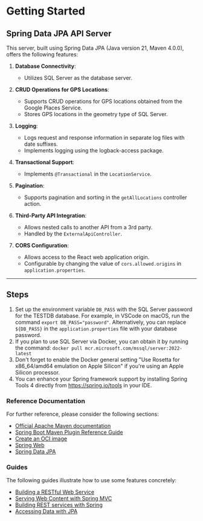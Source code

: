 # Getting Started

## Spring Data JPA API Server

This server, built using Spring Data JPA (Java version 21, Maven 4.0.0), offers the following features:

1. **Database Connectivity**: 
   - Utilizes SQL Server as the database server.

2. **CRUD Operations for GPS Locations**:
   - Supports CRUD operations for GPS locations obtained from the Google Places Service.
   - Stores GPS locations in the geometry type of SQL Server.

3. **Logging**:
   - Logs request and response information in separate log files with date suffixes.
   - Implements logging using the logback-access package.

4. **Transactional Support**:
   - Implements `@Transactional` in the `LocationService`.

5. **Pagination**:
   - Supports pagination and sorting in the `getAllLocations` controller action.

6. **Third-Party API Integration**:
   - Allows nested calls to another API from a 3rd party.
   - Handled by the `ExternalApiController`.

7. **CORS Configuration**:
   - Allows access to the React web application origin.
   - Configurable by changing the value of `cors.allowed.origins` in `application.properties`.

---

## Steps

1. Set up the environment variable `DB_PASS` with the SQL Server password for the TESTDB database. For example, in VSCode on macOS, run the command `export DB_PASS="password"`. Alternatively, you can replace `${DB_PASS}` in the `application.properties` file with your database password.
2. If you plan to use SQL Server via Docker, you can obtain it by running the command: `docker pull mcr.microsoft.com/mssql/server:2022-latest`
3. Don't forget to enable the Docker general setting "Use Rosetta for x86_64/amd64 emulation on Apple Silicon" if you're using an Apple Silicon processor.
4. You can enhance your Spring framework support by installing Spring Tools 4 directly from https://spring.io/tools in your IDE.

### Reference Documentation
For further reference, please consider the following sections:

* [Official Apache Maven documentation](https://maven.apache.org/guides/index.html)
* [Spring Boot Maven Plugin Reference Guide](https://docs.spring.io/spring-boot/docs/3.2.5/maven-plugin/reference/html/)
* [Create an OCI image](https://docs.spring.io/spring-boot/docs/3.2.5/maven-plugin/reference/html/#build-image)
* [Spring Web](https://docs.spring.io/spring-boot/docs/3.2.5/reference/htmlsingle/index.html#web)
* [Spring Data JPA](https://docs.spring.io/spring-boot/docs/3.2.5/reference/htmlsingle/index.html#data.sql.jpa-and-spring-data)

### Guides
The following guides illustrate how to use some features concretely:

* [Building a RESTful Web Service](https://spring.io/guides/gs/rest-service/)
* [Serving Web Content with Spring MVC](https://spring.io/guides/gs/serving-web-content/)
* [Building REST services with Spring](https://spring.io/guides/tutorials/rest/)
* [Accessing Data with JPA](https://spring.io/guides/gs/accessing-data-jpa/)
